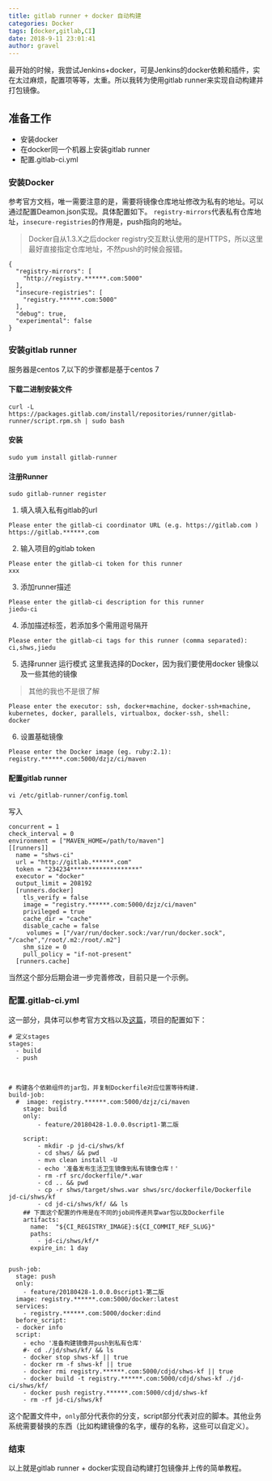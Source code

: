 ```yaml
---
title: gitlab runner + docker 自动构建
categories: Docker
tags: [docker,gitlab,CI]
date: 2018-9-11 23:01:41 
author: gravel
---
```


最开始的时候，我尝试Jenkins+docker，可是Jenkins的docker依赖和插件，实在太过麻烦，配置项等等，太重。所以我转为使用gitlab runner来实现自动构建并打包镜像。
## 准备工作
* 安装docker
* 在docker同一个机器上安装gitlab runner
* 配置.gitlab-ci.yml

### 安装Docker 
参考官方文档，唯一需要注意的是，需要将镜像仓库地址修改为私有的地址。可以通过配置Deamon.json实现。具体配置如下。
`registry-mirrors`代表私有仓库地址，`insecure-registries`的作用是，push指向的地址。
> Docker自从1.3.X之后docker registry交互默认使用的是HTTPS，所以这里最好直接指定仓库地址，不然push的时候会报错。


```
{
  "registry-mirrors": [
    "http://registry.******.com:5000"
  ],
  "insecure-registries": [
    "registry.******.com:5000"
  ],
  "debug": true,
  "experimental": false
}
```
### 安装gitlab runner
服务器是centos 7,以下的步骤都是基于centos 7
#### 下载二进制安装文件
```
curl -L https://packages.gitlab.com/install/repositories/runner/gitlab-runner/script.rpm.sh | sudo bash
```

#### 安装
```
sudo yum install gitlab-runner
```

#### 注册Runner
```
sudo gitlab-runner register
```

1. 填入填入私有gitlab的url
```
Please enter the gitlab-ci coordinator URL (e.g. https://gitlab.com )
https://gitlab.******.com
```

2. 输入项目的gitlab token
```
Please enter the gitlab-ci token for this runner
xxx
```

3. 添加runner描述
```
Please enter the gitlab-ci description for this runner
jiedu-ci
```
4. 添加描述标签，若添加多个需用逗号隔开
```
Please enter the gitlab-ci tags for this runner (comma separated):
ci,shws,jiedu
```

5. 选择runner 运行模式
这里我选择的Docker，因为我们要使用docker 镜像以及一些其他的镜像

>其他的我也不是很了解

```
Please enter the executor: ssh, docker+machine, docker-ssh+machine, kubernetes, docker, parallels, virtualbox, docker-ssh, shell:
docker
```
6. 设置基础镜像
```
Please enter the Docker image (eg. ruby:2.1):
registry.******.com:5000/dzjz/ci/maven
```

#### 配置gitlab runner
```
vi /etc/gitlab-runner/config.toml
```
写入
```
concurrent = 1
check_interval = 0
environment = ["MAVEN_HOME=/path/to/maven"]
[[runners]]
  name = "shws-ci"
  url = "http://gitlab.******.com"
  token = "234234*******************"
  executor = "docker"
  output_limit = 208192
  [runners.docker]
    tls_verify = false
    image = "registry.******.com:5000/dzjz/ci/maven"
    privileged = true
	cache_dir = "cache"
    disable_cache = false
     volumes = ["/var/run/docker.sock:/var/run/docker.sock", "/cache","/root/.m2:/root/.m2"]
    shm_size = 0
	pull_policy = "if-not-present"
  [runners.cache]

```
当然这个部分后期会进一步完善修改，目前只是一个示例。

### 配置.gitlab-ci.yml
这一部分，具体可以参考官方文档以及[这篇](https://segmentfault.com/a/1190000011890710)，项目的配置如下：
```
# 定义stages
stages:
  - build
  - push
  


# 构建各个依赖组件的jar包，并复制Dockerfile对应位置等待构建.
build-job:
  #  image: registry.******.com:5000/dzjz/ci/maven
    stage: build
    only:
        - feature/20180428-1.0.0.0script1-第二版

    script:
        - mkdir -p jd-ci/shws/kf
        - cd shws/ && pwd
        - mvn clean install -U
        - echo '准备发布生活卫生镜像到私有镜像仓库！'
        - rm -rf src/dockerfile/*.war
        - cd .. && pwd
        - cp -r shws/target/shws.war shws/src/dockerfile/Dockerfile jd-ci/shws/kf
        - cd jd-ci/shws/kf/ && ls
    ## 下面这个配置的作用是在不同的job间传递共享war包以及Dockerfile
    artifacts:
      name:  "${CI_REGISTRY_IMAGE}:${CI_COMMIT_REF_SLUG}"
      paths:
        - jd-ci/shws/kf/*
      expire_in: 1 day


push-job:
  stage: push
  only:
    - feature/20180428-1.0.0.0script1-第二版
  image: registry.******.com:5000/docker:latest
  services: 
    - registry.******.com:5000/docker:dind
  before_script:
  - docker info
  script:
    - echo '准备构建镜像并push到私有仓库'
    #- cd ./jd/shws/kf/ && ls
    - docker stop shws-kf || true
    - docker rm -f shws-kf || true
    - docker rmi registry.******.com:5000/cdjd/shws-kf || true
    - docker build -t registry.******.com:5000/cdjd/shws-kf ./jd-ci/shws/kf/
    - docker push registry.******.com:5000/cdjd/shws-kf
    - rm -rf jd-ci/shws/kf

```

这个配置文件中，`only`部分代表你的分支，script部分代表对应的脚本。其他业务系统需要替换的东西（比如构建镜像的名字，缓存的名称，这些可以自定义）。
### 结束
以上就是gitlab runner + docker实现自动构建打包镜像并上传的简单教程。